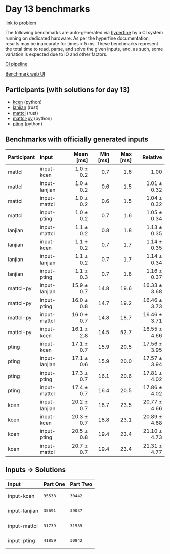 # Day 13 benchmarks

[link to problem](https://adventofcode.com/2023/day/13)

The following benchmarks are auto-generated via
[hyperfine](https://github.com/sharkdp/hyperfine) by a CI system running on
dedicated hardware. As per the hyperfine documentation, results may be
inaccurate for times < 5 ms. These benchmarks represent the total time to read,
parse, and solve the given inputs, and, as such, some variation is expected due
to IO and other factors.

[CI pipeline](http://ci.papercode.net:8080/teams/main/pipelines/aoc2023)

[Benchmark web UI](https://aoc.ancalagon.black)


## Participants (with solutions for day 13)

- [kcen](https://github.com/kcen/aoc2023) (python)
- [lanjian](https://github.com/lanjian/aoc-2023) (rust)
- [mattcl](https://github.com/mattcl/aoc2023) (rust)
- [mattcl-py](https://github.com/mattcl/aoc2023-py) (python)
- [pting](https://github.com/pting/aoc2023) (python)


## Benchmarks with officially generated inputs

| Participant | Input | Mean [ms] | Min [ms] | Max [ms] | Relative |
|:---|:---|---:|---:|---:|---:|
| mattcl | input-kcen | 1.0 ± 0.2 | 0.7 | 1.6 | 1.00 |
| mattcl | input-lanjian | 1.0 ± 0.2 | 0.6 | 1.5 | 1.01 ± 0.32 |
| mattcl | input-mattcl | 1.0 ± 0.2 | 0.6 | 1.5 | 1.04 ± 0.32 |
| mattcl | input-pting | 1.0 ± 0.2 | 0.7 | 1.6 | 1.05 ± 0.34 |
| lanjian | input-mattcl | 1.1 ± 0.2 | 0.8 | 1.8 | 1.13 ± 0.35 |
| lanjian | input-kcen | 1.1 ± 0.2 | 0.7 | 1.7 | 1.14 ± 0.35 |
| lanjian | input-lanjian | 1.1 ± 0.2 | 0.7 | 1.7 | 1.14 ± 0.34 |
| lanjian | input-pting | 1.1 ± 0.3 | 0.7 | 1.8 | 1.16 ± 0.37 |
| mattcl-py | input-lanjian | 15.9 ± 0.7 | 14.8 | 19.6 | 16.33 ± 3.68 |
| mattcl-py | input-pting | 16.0 ± 0.8 | 14.7 | 19.2 | 16.46 ± 3.73 |
| mattcl-py | input-mattcl | 16.0 ± 0.7 | 14.8 | 18.7 | 16.46 ± 3.71 |
| mattcl-py | input-kcen | 16.1 ± 2.8 | 14.5 | 52.7 | 16.55 ± 4.66 |
| pting | input-kcen | 17.1 ± 0.7 | 15.9 | 20.5 | 17.56 ± 3.95 |
| pting | input-lanjian | 17.1 ± 0.6 | 15.9 | 20.0 | 17.57 ± 3.94 |
| pting | input-pting | 17.3 ± 0.7 | 16.1 | 20.6 | 17.81 ± 4.02 |
| pting | input-mattcl | 17.4 ± 0.7 | 16.4 | 20.5 | 17.86 ± 4.02 |
| kcen | input-lanjian | 20.2 ± 0.7 | 18.7 | 23.5 | 20.77 ± 4.66 |
| kcen | input-kcen | 20.3 ± 0.7 | 18.8 | 23.1 | 20.89 ± 4.68 |
| kcen | input-pting | 20.5 ± 0.8 | 19.4 | 23.4 | 21.10 ± 4.73 |
| kcen | input-mattcl | 20.7 ± 0.7 | 19.4 | 23.4 | 21.31 ± 4.77 |


## Inputs -> Solutions

| Input | Part One | Part Two |
|:---|:---|:---|
|input-kcen|<pre>35538</pre>|<pre>30442</pre>|
|input-lanjian|<pre>35691</pre>|<pre>39037</pre>|
|input-mattcl|<pre>31739</pre>|<pre>31539</pre>|
|input-pting|<pre>41859</pre>|<pre>30842</pre>|